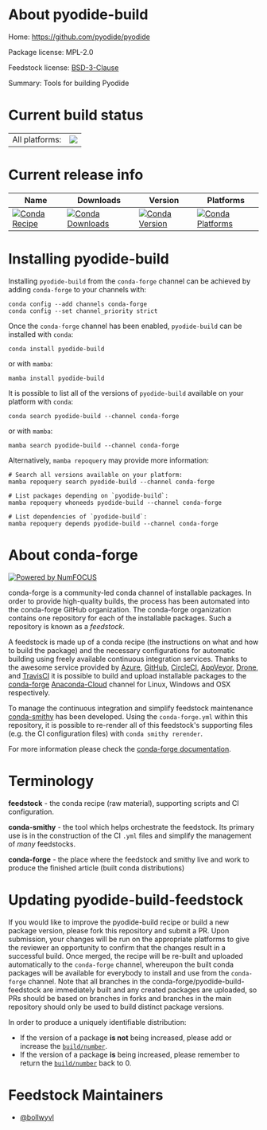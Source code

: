 About pyodide-build
===================

Home: https://github.com/pyodide/pyodide

Package license: MPL-2.0

Feedstock license: [BSD-3-Clause](https://github.com/conda-forge/pyodide-build-feedstock/blob/main/LICENSE.txt)

Summary: Tools for building Pyodide

Current build status
====================


<table><tr><td>All platforms:</td>
    <td>
      <a href="https://dev.azure.com/conda-forge/feedstock-builds/_build/latest?definitionId=18680&branchName=main">
        <img src="https://dev.azure.com/conda-forge/feedstock-builds/_apis/build/status/pyodide-build-feedstock?branchName=main">
      </a>
    </td>
  </tr>
</table>

Current release info
====================

| Name | Downloads | Version | Platforms |
| --- | --- | --- | --- |
| [![Conda Recipe](https://img.shields.io/badge/recipe-pyodide--build-green.svg)](https://anaconda.org/conda-forge/pyodide-build) | [![Conda Downloads](https://img.shields.io/conda/dn/conda-forge/pyodide-build.svg)](https://anaconda.org/conda-forge/pyodide-build) | [![Conda Version](https://img.shields.io/conda/vn/conda-forge/pyodide-build.svg)](https://anaconda.org/conda-forge/pyodide-build) | [![Conda Platforms](https://img.shields.io/conda/pn/conda-forge/pyodide-build.svg)](https://anaconda.org/conda-forge/pyodide-build) |

Installing pyodide-build
========================

Installing `pyodide-build` from the `conda-forge` channel can be achieved by adding `conda-forge` to your channels with:

```
conda config --add channels conda-forge
conda config --set channel_priority strict
```

Once the `conda-forge` channel has been enabled, `pyodide-build` can be installed with `conda`:

```
conda install pyodide-build
```

or with `mamba`:

```
mamba install pyodide-build
```

It is possible to list all of the versions of `pyodide-build` available on your platform with `conda`:

```
conda search pyodide-build --channel conda-forge
```

or with `mamba`:

```
mamba search pyodide-build --channel conda-forge
```

Alternatively, `mamba repoquery` may provide more information:

```
# Search all versions available on your platform:
mamba repoquery search pyodide-build --channel conda-forge

# List packages depending on `pyodide-build`:
mamba repoquery whoneeds pyodide-build --channel conda-forge

# List dependencies of `pyodide-build`:
mamba repoquery depends pyodide-build --channel conda-forge
```


About conda-forge
=================

[![Powered by
NumFOCUS](https://img.shields.io/badge/powered%20by-NumFOCUS-orange.svg?style=flat&colorA=E1523D&colorB=007D8A)](https://numfocus.org)

conda-forge is a community-led conda channel of installable packages.
In order to provide high-quality builds, the process has been automated into the
conda-forge GitHub organization. The conda-forge organization contains one repository
for each of the installable packages. Such a repository is known as a *feedstock*.

A feedstock is made up of a conda recipe (the instructions on what and how to build
the package) and the necessary configurations for automatic building using freely
available continuous integration services. Thanks to the awesome service provided by
[Azure](https://azure.microsoft.com/en-us/services/devops/), [GitHub](https://github.com/),
[CircleCI](https://circleci.com/), [AppVeyor](https://www.appveyor.com/),
[Drone](https://cloud.drone.io/welcome), and [TravisCI](https://travis-ci.com/)
it is possible to build and upload installable packages to the
[conda-forge](https://anaconda.org/conda-forge) [Anaconda-Cloud](https://anaconda.org/)
channel for Linux, Windows and OSX respectively.

To manage the continuous integration and simplify feedstock maintenance
[conda-smithy](https://github.com/conda-forge/conda-smithy) has been developed.
Using the ``conda-forge.yml`` within this repository, it is possible to re-render all of
this feedstock's supporting files (e.g. the CI configuration files) with ``conda smithy rerender``.

For more information please check the [conda-forge documentation](https://conda-forge.org/docs/).

Terminology
===========

**feedstock** - the conda recipe (raw material), supporting scripts and CI configuration.

**conda-smithy** - the tool which helps orchestrate the feedstock.
                   Its primary use is in the construction of the CI ``.yml`` files
                   and simplify the management of *many* feedstocks.

**conda-forge** - the place where the feedstock and smithy live and work to
                  produce the finished article (built conda distributions)


Updating pyodide-build-feedstock
================================

If you would like to improve the pyodide-build recipe or build a new
package version, please fork this repository and submit a PR. Upon submission,
your changes will be run on the appropriate platforms to give the reviewer an
opportunity to confirm that the changes result in a successful build. Once
merged, the recipe will be re-built and uploaded automatically to the
`conda-forge` channel, whereupon the built conda packages will be available for
everybody to install and use from the `conda-forge` channel.
Note that all branches in the conda-forge/pyodide-build-feedstock are
immediately built and any created packages are uploaded, so PRs should be based
on branches in forks and branches in the main repository should only be used to
build distinct package versions.

In order to produce a uniquely identifiable distribution:
 * If the version of a package **is not** being increased, please add or increase
   the [``build/number``](https://docs.conda.io/projects/conda-build/en/latest/resources/define-metadata.html#build-number-and-string).
 * If the version of a package **is** being increased, please remember to return
   the [``build/number``](https://docs.conda.io/projects/conda-build/en/latest/resources/define-metadata.html#build-number-and-string)
   back to 0.

Feedstock Maintainers
=====================

* [@bollwyvl](https://github.com/bollwyvl/)


